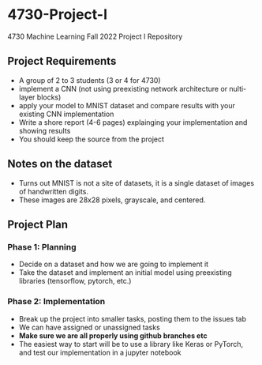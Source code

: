 # 4730-Project-I

4730 Machine Learning Fall 2022 Project I Repository

## Project Requirements

- A group of 2 to 3 students (3 or 4 for 4730)
- implement a CNN (not using preexisting network architecture or nulti-layer blocks)
- apply your model to MNIST dataset and compare results with your existing CNN implementation
- Write a shore report (4-6 pages) explainging your implementation and showing results
- You should keep the source from the project

## Notes on the dataset

- Turns out MNIST is not a site of datasets, it is a single dataset of images of handwritten digits.
- These images are 28x28 pixels, grayscale, and centered.

## Project Plan

### Phase 1: Planning

- Decide on a dataset and how we are going to implement it
- Take the dataset and implement an initial model using preexisting libraries (tensorflow, pytorch, etc.)

### Phase 2: Implementation

- Break up the project into smaller tasks, posting them to the issues tab
- We can have assigned or unassigned tasks
- **Make sure we are all properly using github branches etc**
- The easiest way to start will be to use a library like Keras or PyTorch, and test our implementation in a jupyter notebook
